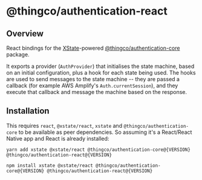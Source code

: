 # @thingco/authentication-react

## Overview

React bindings for the [XState](https://xstate.js.org)-powered
[@thingco/authentication-core](../authentication-core/README.md) package.

It exports a provider (`AuthProvider`) that initialises the state machine, based
on an initial configuration, plus a hook for each state being used. The hooks
are used to send messages to the state machine -- they are passed a callback
(for example AWS Amplify's `Auth.currentSession`), and they execute that callback
and message the machine based on the response.

## Installation

This requires `react`, `@xstate/react`, `xstate` and `@thingco/authentication-core`
to be available as peer dependencies. So assuming it's a React/React Native app
and React is already installed:

```
yarn add xstate @xstate/react @thingco/authentication-core@{VERSION} @thingco/authentication-react@{VERSION}
```

```
npm install xstate @xstate/react @thingco/authentication-core@{VERSION} @thingco/authentication-react@{VERSION}
```
